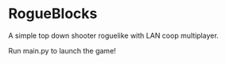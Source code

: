 # RogueBlocks
A simple top down shooter roguelike with LAN coop multiplayer.

Run main.py to launch the game!
